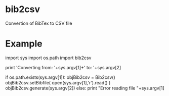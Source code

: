 # bib2csv
Convertion of BibTex to CSV file

# Example

import sys
import os.path 
import bib2csv

print 'Converting from: '+sys.argv[1]+' to: '+sys.argv[2]  

if os.path.exists(sys.argv[1]):
    objBib2csv = Bib2csv()    
    objBib2csv.setBibfile( open(sys.argv[1],'r').read() )
    objBib2csv.generate(sys.argv[2])
else:
    print "Error reading file "+sys.argv[1]
